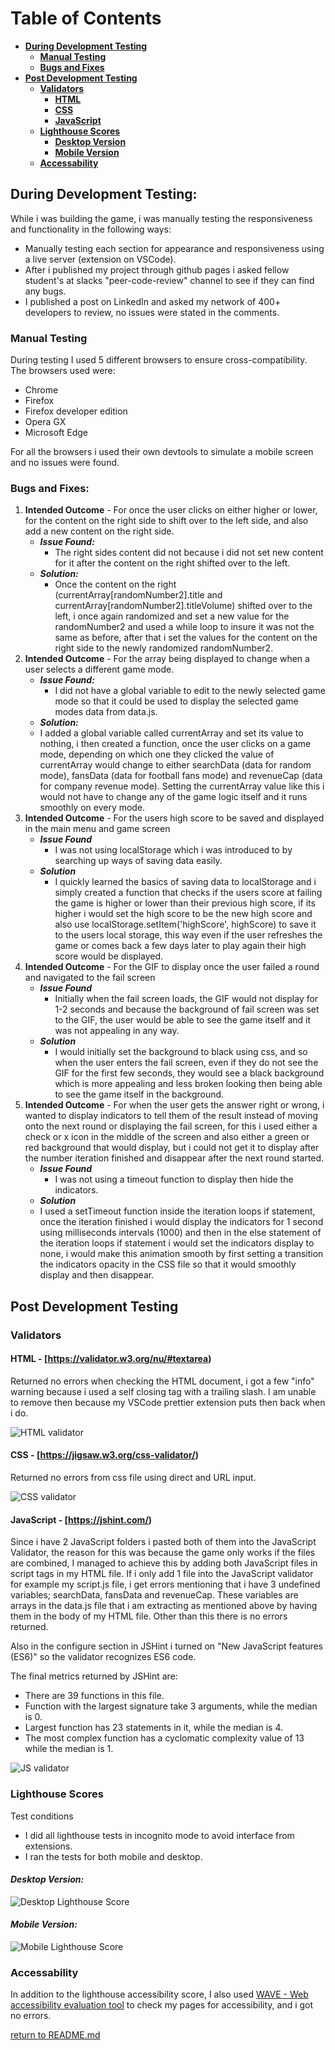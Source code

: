 # **Table of Contents**

- [**During Development Testing**](#during-development-testing)
  - [**Manual Testing**](#manual-testing)
  - [**Bugs and Fixes**](#bugs-and-fixes)
- [**Post Development Testing**](#post-development-testing)
  - [**Validators**](#validators)
    - [**HTML**](#html)
    - [**CSS**](#css)
    - [**JavaScript**](#javascript)
  - [**Lighthouse Scores**](#lighthouse-scores)
    - [**Desktop Version**](#desktop-version)
    - [**Mobile Version**](#mobile-version)
  - [**Accessability**](#accessability)

## **During Development Testing:**

While i was building the game, i was manually testing the responsiveness and functionality in the following ways:

- Manually testing each section for appearance and responsiveness using a live server (extension on VSCode).
- After i published my project through github pages i asked fellow student's at slacks "peer-code-review" channel to see if they can find any bugs.
- I published a post on LinkedIn and asked my network of 400+ developers to review, no issues were stated in the comments.

### **Manual Testing**

During testing I used 5 different browsers to ensure cross-compatibility. The browsers used were:

- Chrome
- Firefox
- Firefox developer edition
- Opera GX
- Microsoft Edge

For all the browsers i used their own devtools to simulate a mobile screen and no issues were found.

### **Bugs and Fixes:**

1. **Intended Outcome** - For once the user clicks on either higher or lower, for the content on the right side to shift over to the left side, and also add a new content on the right side.
   - **_Issue Found:_**
     - The right sides content did not because i did not set new content for it after the content on the right shifted over to the left.
   - **_Solution:_**
     - Once the content on the right (currentArray[randomNumber2].title and currentArray[randomNumber2].titleVolume) shifted over to the left, i once again randomized and set a new value for the randomNumber2 and used a while loop to insure it was not the same as before, after that i set the values for the content on the right side to the newly randomized randomNumber2.
1. **Intended Outcome** - For the array being displayed to change when a user selects a different game mode.
   - **_Issue Found:_**
     - I did not have a global variable to edit to the newly selected game mode so that it could be used to display the selected game modes data from data.js.
   - **_Solution:_**
   - I added a global variable called currentArray and set its value to nothing, i then created a function, once the user clicks on a game mode, depending on which one they clicked the value of currentArray would change to either searchData (data for random mode), fansData (data for football fans mode) and revenueCap (data for company revenue mode). Setting the currentArray value like this i would not have to change any of the game logic itself and it runs smoothly on every mode.
1. **Intended Outcome** - For the users high score to be saved and displayed in the main menu and game screen
   - **_Issue Found_**
     - I was not using localStorage which i was introduced to by searching up ways of saving data easily.
   - **_Solution_**
     - I quickly learned the basics of saving data to localStorage and i simply created a function that checks if the users score at failing the game is higher or lower than their previous high score, if its higher i would set the high score to be the new high score and also use localStorage.setItem('highScore', highScore) to save it to the users local storage, this way even if the user refreshes the game or comes back a few days later to play again their high score would be displayed.
1. **Intended Outcome** - For the GIF to display once the user failed a round and navigated to the fail screen
   - **_Issue Found_**
     - Initially when the fail screen loads, the GIF would not display for 1-2 seconds and because the background of fail screen was set to the GIF, the user would be able to see the game itself and it was not appealing in any way.
   - **_Solution_**
     - I would initially set the background to black using css, and so when the user enters the fail screen, even if they do not see the GIF for the first few seconds, they would see a black background which is more appealing and less broken looking then being able to see the game itself in the background.
1. **Intended Outcome** - For when the user gets the answer right or wrong, i wanted to display indicators to tell them of the result instead of moving onto the next round or displaying the fail screen, for this i used either a check or x icon in the middle of the screen and also either a green or red background that would display, but i could not get it to display after the number iteration finished and disappear after the next round started.
   - **_Issue Found_**
     - I was not using a timeout function to display then hide the indicators.
   - **_Solution_**
   - I used a setTimeout function inside the iteration loops if statement, once the iteration finished i would display the indicators for 1 second using milliseconds intervals (1000) and then in the else statement of the iteration loops if statement i would set the indicators display to none, i would make this animation smooth by first setting a transition the indicators opacity in the CSS file so that it would smoothly display and then disappear.

## **Post Development Testing**

### **Validators**

#### **HTML** - [https://validator.w3.org/nu/#textarea)

Returned no errors when checking the HTML document, i got a few "info" warning because i used a self closing tag with a trailing slash. I am unable to remove then because my VSCode prettier extension puts then back when i do.

![HTML validator](assets/images/readme/show-down-html-validation.png)

#### **CSS** - [https://jigsaw.w3.org/css-validator/)

Returned no errors from css file using direct and URL input.

![CSS validator](assets/images/readme/show-down-css-validation.png)

#### **JavaScript** - [https://jshint.com/)

Since i have 2 JavaScript folders i pasted both of them into the JavaScript Validator, the reason for this was because the game only works if the files are combined, I managed to achieve this by adding both JavaScript files in script tags in my HTML file. If i only add 1 file into the JavaScript validator for example my script.js file, i get errors mentioning that i have 3 undefined variables; searchData, fansData and revenueCap. These variables are arrays in the data.js file that i am extracting as mentioned above by having them in the body of my HTML file. Other than this there is no errors returned.

Also in the configure section in JSHint i turned on "New JavaScript features (ES6)" so the validator recognizes ES6 code.

The final metrics returned by JSHint are:

- There are 39 functions in this file.
- Function with the largest signature take 3 arguments, while the median is 0.
- Largest function has 23 statements in it, while the median is 4.
- The most complex function has a cyclomatic complexity value of 13 while the median is 1.

![JS validator](assets/images/readme/show-down-js-validation.png)

### **Lighthouse Scores**

Test conditions

- I did all lighthouse tests in incognito mode to avoid interface from extensions.
- I ran the tests for both mobile and desktop.

#### **_Desktop Version:_**

![Desktop Lighthouse Score](assets/images/readme/show-down-lighthouse-desktop-new.png)

#### **_Mobile Version:_**

![Mobile Lighthouse Score](assets/images/readme/show-down-lighthouse-mobile-new.png)

### **Accessability**

In addition to the lighthouse accessibility score, I also used [WAVE - Web accessibility evaluation tool](https://wave.webaim.org/extension/) to check my pages for accessibility, and i got no errors.

[return to README.md](README.md)
